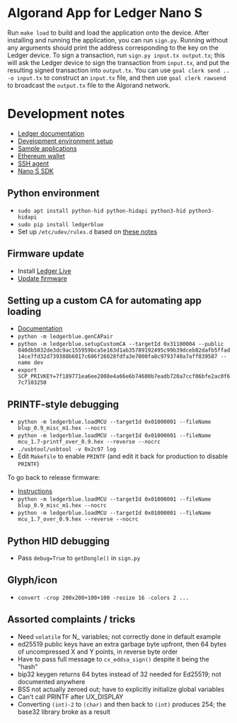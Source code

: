 # Algorand App for Ledger Nano S

Run `make load` to build and load the application onto the device. After
installing and running the application, you can run `sign.py`.  Running
without any arguments should print the address corresponding to the
key on the Ledger device.  To sign a transaction, run `sign.py input.tx
output.tx`; this will ask the Ledger device to sign the transaction from
`input.tx`, and put the resulting signed transaction into `output.tx`.
You can use `goal clerk send .. -o input.tx` to construct an `input.tx`
file, and then use `goal clerk rawsend` to broadcast the `output.tx`
file to the Algorand network.

# Development notes

- [Ledger documentation](https://ledger.readthedocs.io/)
- [Development environment setup](https://ledger.readthedocs.io/en/latest/userspace/getting_started.html)
- [Sample applications](https://github.com/LedgerHQ/ledger-sample-apps)
- [Ethereum wallet](https://github.com/LedgerHQ/ledger-app-eth/)
- [SSH agent](https://github.com/LedgerHQ/ledger-app-ssh-agent/)
- [Nano S SDK](https://github.com/LedgerHQ/nanos-secure-sdk)

## Python environment

- `sudo apt install python-hid python-hidapi python3-hid python3-hidapi`
- `sudo pip install ledgerblue`
- Set up `/etc/udev/rules.d` based on [these notes](https://github.com/LedgerHQ/blue-loader-python)

## Firmware update

- Install [Ledger Live](https://www.ledger.com/pages/ledger-live)
- [Update firmware](https://support.ledger.com/hc/en-us/articles/360002731113)

## Setting up a custom CA for automating app loading

- [Documentation](https://ledger.readthedocs.io/en/latest/userspace/debugging.html)
- `python -m ledgerblue.genCAPair`
- `python -m ledgerblue.setupCustomCA --targetId 0x31100004 --public 040db5032de3dc9ac155959bca5e163d1ab35789192495c99b39dceb82dafb5ffad14ce7fd32d739388b6017c606f26028fdfa3e7000fa8c9793740a7aff839587 --name dev`
- `export SCP_PRIVKEY=7f189771ea6ee2808e4a66e6b74600b7eadb720a7ccf06bfe2ac0f67c7103250`

## PRINTF-style debugging

- `python -m ledgerblue.loadMCU --targetId 0x01000001 --fileName blup_0.9_misc_m1.hex --nocrc`
- `python -m ledgerblue.loadMCU --targetId 0x01000001 --fileName mcu_1.7-printf_over_0.9.hex --reverse --nocrc`
- `./usbtool/usbtool -v 0x2c97 log`
- Edit `Makefile` to enable `PRINTF` (and edit it back for production to disable `PRINTF`)

To go back to release firmware:

- [Instructions](https://ledger.readthedocs.io/en/latest/userspace/debugging.html)
- `python -m ledgerblue.loadMCU --targetId 0x01000001 --fileName blup_0.9_misc_m1.hex --nocrc`
- `python -m ledgerblue.loadMCU --targetId 0x01000001 --fileName mcu_1.7_over_0.9.hex --reverse --nocrc`

## Python HID debugging

- Pass `debug=True` to `getDongle()` in `sign.py`

## Glyph/icon

- `convert -crop 200x200+100+100 -resize 16 -colors 2 ...`

## Assorted complaints / tricks

- Need `volatile` for N_ variables; not correctly done in default example
- ed25519 public keys have an extra garbage byte upfront, then 64 bytes of uncompressed X and Y points, in reverse byte order
- Have to pass full message to `cx_eddsa_sign()` despite it being the "hash"
- bip32 keygen returns 64 bytes instead of 32 needed for Ed25519; not documented anywhere
- BSS not actually zeroed out; have to explicitly initialize global variables
- Can't call PRINTF after UX_DISPLAY
- Converting `(int)-2` to `(char)` and then back to `(int)` produces 254; the base32 library broke as a result
